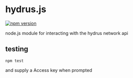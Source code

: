 # hydrus.js
[![npm version](https://badge.fury.io/js/hydrus.js.svg)](https://www.npmjs.com/package/hydrus.js)

node.js module for interacting with the hydrus network api


## testing

    npm test
    
   and supply a Access key when prompted
